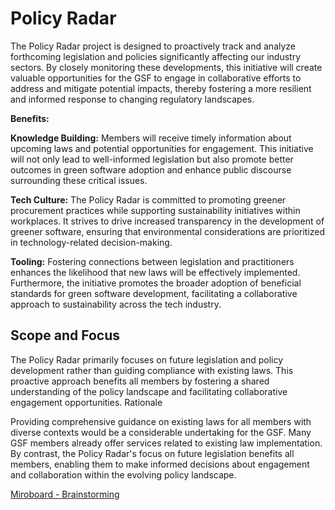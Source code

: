 # Policy Radar

The Policy Radar project is designed to proactively track and analyze forthcoming legislation and policies significantly affecting our industry sectors. By closely monitoring these developments, this initiative will create valuable opportunities for the GSF to engage in collaborative efforts to address and mitigate potential impacts, thereby fostering a more resilient and informed response to changing regulatory landscapes.

**Benefits:**  

**Knowledge Building:** Members will receive timely information about upcoming laws and potential opportunities for engagement. This initiative will not only lead to well-informed legislation but also promote better outcomes in green software adoption and enhance public discourse surrounding these critical issues.  

**Tech Culture:** The Policy Radar is committed to promoting greener procurement practices while supporting sustainability initiatives within workplaces. It strives to drive increased transparency in the development of greener software, ensuring that environmental considerations are prioritized in technology-related decision-making.  

**Tooling:** Fostering connections between legislation and practitioners enhances the likelihood that new laws will be effectively implemented. Furthermore, the initiative promotes the broader adoption of beneficial standards for green software development, facilitating a collaborative approach to sustainability across the tech industry.

## Scope and Focus

The Policy Radar primarily focuses on future legislation and policy development rather than guiding compliance with existing laws. This proactive approach benefits all members by fostering a shared understanding of the policy landscape and facilitating collaborative engagement opportunities. Rationale

Providing comprehensive guidance on existing laws for all members with diverse contexts would be a considerable undertaking for the GSF. Many GSF members already offer services related to existing law implementation. By contrast, the Policy Radar's focus on future legislation benefits all members, enabling them to make informed decisions about engagement and collaboration within the evolving policy landscape.


[Miroboard - Brainstorming](https://miro.com/app/board/uXjVLYKR20M=/)
